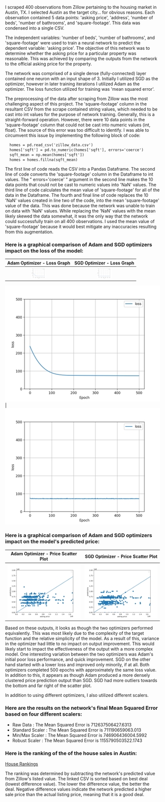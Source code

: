 I scraped 400 observations from Zillow pertaining to the housing market in Austin, TX. I selected Austin as the target city... for obvious reasons. Each observation contained 5 data points: 'asking price', 'address', 'number of beds', 'number of bathrooms', and 'square-footage'. This data was condensed into a single CSV. 

The independent variables: 'number of beds', 'number of bathrooms', and 'square-footage' were used to train a neural network to predict the dependent variable: 'asking price'. The objective of this network was to determine whether the asking price for a particular property was reasonable. This was achieved by comparing the outputs from the network to the official asking price for the property. 

The network was comprised of a single dense (fully-connected) layer contained one neuron with an input shape of 3. Initially I utilized SGD as the optimizer, however in later training iterations I utilized Adam as the optimizer. The loss function utilized for training was 'mean squared error'. 

The preprocessing of the data after scraping from Zillow was the most challenging aspect of this project. The 'square-footage' column in the resultant CSV from the scrape contained string values, which needed to be cast into int values for the purpose of network training. Generally, this is a straight-forward operation. However, there were 10 data points in the 'square-footage' column that could not be cast into numeric values (int, float). The source of this error was too difficult to identify. I was able to circumvent this issue by implementing the following block of code:

      homes = pd.read_csv('zillow_data.csv')
      homes['sqft'] = pd.to_numeric(homes['sqft'], errors='coerce')
      sqft_mean = np.mean(homes['sqft'])
      homes = homes.fillna(sqft_mean)

The first line of code reads the CSV into a Pandas Dataframe. The second line of code converts the 'square-footage' column in the Dataframe to int values. The " errors='coerce' " argument in the second line makes the 10 data points that could not be cast to numeric values into 'NaN' values. The third line of code calculates the mean value of 'square-footage' for all of the data in the Dataframe. The fourth and final line of code replaces the 10 'NaN' values created in line two of the code, into the mean 'square-footage' value of the data. This was done because the network was unable to train on data with 'NaN' values. While replacing the 'NaN' values with the mean likely skewed the data somewhat, it was the only way that the network could successfully train on all 400 observations. I used the mean value of 'square-footage' because it would best mitigate any inaccuracies resulting from this augmentation. 


### Here is a graphical comparison of Adam and SGD optimizers impact on the loss of the model: 

Adam Optimizer - Loss Graph  |  SGD Optimizer - Loss Graph
:-------------------------:|:-------------------------:
<img src="adam_loss_graph.png" width="48"> | <img src="sgd_loss_graph.png" width="48">

![Adam Optimizer - Loss Graph](adam_loss_graph.png) |  ![SGD Optimizer - Loss Graph](sgd_loss_graph.png)


### Here is a graphical comparison of Adam and SGD optimizers impact on the model's predicted price: 

Adam Optimizer - Price Scatter Plot  |  SGD Optimizer - Price Scatter Plot
:-------------------------:|:-------------------------:
![Adam Optimizer - Price Scatter Plot](adam_price_scatter.png)  |  ![SGD Optimizer - Price Scatter Plot](sgd_price_scatter.png)

Based on these outputs, it looks as though the two optimizers performed equivalently. This was most likely due to the complexity of the target function and the relative simplicity of the model. As a result of this, variance in the optimizer had little to no impact on output improvement. This would likely start to impact the effectiveness of the output with a more complex model. One interesting variation between the two optimizers was Adam's initial poor loss performance, and quick improvement. SGD on the other hand started with a lower loss and improved only minorily, if at all. Both optimizers completed 500 epochs with approximately the same loss value. In addition to this, it appears as though Adam produced a more densely clustered price prediction output than SGD. SGD had more outliers towards the bottom and far right of the scatter plot.

In addition to using different optimizers, I also utilized different scalers. 

### Here are the results on the network's final Mean Squared Error based on four different scalers: 

* Raw Data : The Mean Squared Error is 712637506427.6313
* Standard Scaler : The Mean Squared Error is 711190659063.013
* Min/Max Scaler : The Mean Squared Error is 746906436004.5992
* Robust Scaler : The Mean Squared Error is 1155790503522.1743

### Here is the ranking of the of the house sales in Austin:

[House Rankings](answer.csv)

The ranking was determined by subtracting the network's predicted value from Zillow's listed value. The linked CSV is sorted based on best deal (lowest difference value). The lower the difference value, the better the deal. Negative difference values indicate the network predicted a higher sale price than the actual listing price, meaning that it is a good deal.
